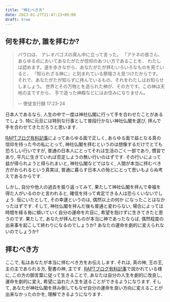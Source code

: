 ```yaml
---
title: "拝むべき方"
date: 2023-01-27T21:47:23+09:00
draft: true
---
```


## 何を拝むか, 誰を拝むか?

> パウロは、 アレオパゴスの真ん中に立って言った。
> 「アテネの皆さん、あらゆる点においてあなたがたが信仰のあつい方であることを、
> わたしは認めます。道を歩きながら、あなたがたが拝むいろいろなものを見ていると、
> 『知られざる神に』と刻まれている祭壇さえ見つけたからです。
> それで、あなたがたが知らずに拝んでいるもの、それをわたしはお知らせしましょう。
> 世界とその万物とを造られた神が、その方です。この神は天地の主ですから、
> 手で造った神殿などにはお住みになりません。
> 
> -- 使徒言行録 17:23-24

日本人であるなら, 人生の中で一度は神社仏閣に行って手を合わせたことがあるでしょう.
特に元旦には特別な行事として普段行かない神社仏閣を選び, 拝んで手を合わせてきただろうと思います.

[RAPTブログ有料記事](https://rapt-neo.com/?page_id=30947)によってあらゆる面で正しく,
あらゆる面で益となる真の信仰を持った今の私にとって,
神社仏閣を拝むというのは想像するだけでとても恐ろしい行いですが,
普通の日本人にとってそれは生活のごく一部であり, 慣習であり, 平凡に生きていれば否定しようの無い行いのはずです.
その行いによって益が得られようと得られまいと, 神社仏閣などではなく, 人間が本当に拝むべき方がおられるという真実は, 
普通に暮らす日本人の殆どにとって思いもよらぬ考えであるからです.

しかし, 自分や他人の過去を振り返ってみて, 果たして神社仏閣を拝んで幸福を得た人がいるのかと言われると,
確信を持って肯定できる人は恐らくいないでしょう. 仮にいたとして, その幸運というのは, 偶然以上の何か
になったことはなかったはずです. そして, 神社仏閣を拝んだ後も普通と変わらない, 場合によっては
時間を経る毎に傾いていく自分の運命を片目に, 希望を抱けずに生きてきたと思うのです. 
果たして, あなたが拝んだものが本当に神であったならば, 
偶然程度の出来事を起こして終わりになるのでしょうか? 
あなたの運命を劇的に変えられないのでしょうか?

## 拝むべき方
ここで, 私はあなたが本当に拝むべき方をお伝えします. それは, 真の神, 王の王, 主の主であられる方,
聖書の神, 主です. [RAPTブログ有料記事](https://rapt-neo.com/?page_id=30947)で説かれている様に,
この方の御言葉に従って生きることで, あなたは自分の人生を劇的に改良し, 
運命を劇的に変え, 希望に溢れた人生を送ることができるようになります.
そして, あなたが神社仏閣を拝み倒してもなぜ自分の運命を良い方向に変えることが出来なかったのかを,
理解できるようになります.
